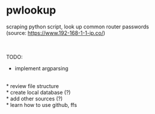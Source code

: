 # pwlookup

scraping python script, look up common router passwords<br>
(source: https://www.192-168-1-1-ip.co/)

<br><br>
TODO: 
<br>
* implement argparsing
<br>
* review file structure
<br>
* create local database (?)
<br>
* add other sources (?)
<br>
* learn how to use github, ffs
